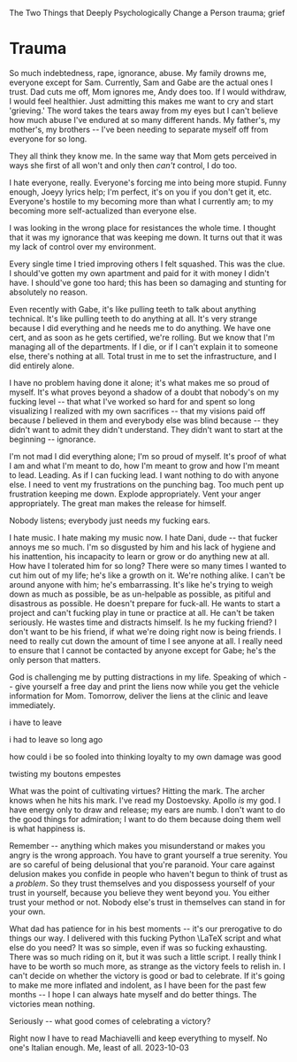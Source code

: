 The Two Things that Deeply Psychologically Change a Person
trauma; grief

# Trauma
So much indebtedness, rape, ignorance, abuse. My family drowns me, everyone except for Sam. Currently, Sam and Gabe are the actual ones I trust. Dad cuts me off, Mom ignores me, Andy does too. If I would withdraw, I would feel healthier. Just admitting this makes me want to cry and start 'grieving.' The word takes the tears away from my eyes but I can't believe how much abuse I've endured at so many different hands. My father's, my mother's, my brothers -- I've been needing to separate myself off from everyone for so long. 

They all think they know me. In the same way that Mom gets perceived in ways she first of all won't and only then *can't* control, I do too.

I hate everyone, really. Everyone's forcing me into being more stupid. Funny enough, Joeyy lyrics help; I'm perfect, it's on you if you don't get it, etc. Everyone's hostile to my becoming more than what I currently am; to my becoming more self-actualized than everyone else.

I was looking in the wrong place for resistances the whole time. I thought that it was my ignorance that was keeping me down. It turns out that it was my lack of control over my environment.

Every single time I tried improving others I felt squashed. This was the clue. I should've gotten my own apartment and paid for it with money I didn't have. I should've gone too hard; this has been so damaging and stunting for absolutely no reason.

Even recently with Gabe, it's like pulling teeth to talk about anything technical. It's like pulling teeth to do anything at all. It's very strange because I did everything and he needs me to do anything. We have one cert, and as soon as he gets certified, we're rolling. But we know that I'm managing all of the departments. If I die, or if I can't explain it to someone else, there's nothing at all. Total trust in me to set the infrastructure, and I did entirely alone.

I have no problem having done it alone; it's what makes me so proud of myself. It's what proves beyond a shadow of a doubt that nobody's on my fucking level -- that what I've worked so hard for and spent so long visualizing I realized with my own sacrifices -- that my visions paid off because *I* believed in them and everybody else was blind because -- they didn't want to admit they didn't understand. They didn't want to start at the beginning -- ignorance.

I'm not mad I did everything alone; I'm so proud of myself. It's proof of what I am and what I'm meant to do, how I'm meant to grow and how I'm meant to lead. Leading. As if I can fucking lead. I want nothing to do with anyone else. I need to vent my frustrations on the punching bag. Too much pent up frustration keeping me down. Explode appropriately. Vent your anger appropriately. The great man makes the release for himself.

Nobody listens; everybody just needs my fucking ears.

I hate music. I hate making my music now. I hate Dani, dude -- that fucker annoys me so much. I'm so disgusted by him and his lack of hygiene and his inattention, his incapacity to learn or grow or do anything new at all. How have I tolerated him for so long? There were so many times I wanted to cut him out of my life; he's like a growth on it. We're nothing alike. I can't be around anyone with him; he's embarrassing. It's like he's trying to weigh down as much as possible, be as un-helpable as possible, as pitiful and disastrous as possible. He doesn't prepare for fuck-all. He wants to start a project and can't fucking play in tune or practice at all. He can't be taken seriously. He wastes time and distracts himself. Is he my fucking friend? I don't want to be his friend, if what we're doing right now is being friends. I need to really cut down the amount of time I see anyone at all. I really need to ensure that I cannot be contacted by anyone except for Gabe; he's the only person that matters.

God is challenging me by putting distractions in my life. Speaking of which -- give yourself a free day and print the liens now while you get the vehicle information for Mom. Tomorrow, deliver the liens at the clinic and leave immediately.

i have to leave

i had to leave so long ago

how could i be so fooled into thinking loyalty to my own damage was good

twisting my boutons empestes

What was the point of cultivating virtues? Hitting the mark. The archer knows when he hits his mark. I've read my Dostoevsky. Apollo *is* my god. I have energy only to draw and release; my ears are numb. I don't want to do the good things for admiration; I want to do them because doing them well is what happiness is.

Remember -- anything which makes you misunderstand or makes you angry is the wrong approach. You have to grant yourself a true serenity. You are so careful of being delusional that you're paranoid. Your care against delusion makes you confide in people who haven't begun to think of trust as a *problem*. So they trust themselves and you dispossess yourself of your trust in yourself, because you believe they went beyond you. You either trust your method or not. Nobody else's trust in themselves can stand in for your own.

What dad has patience for in his best moments -- it's our prerogative to do things our way. I delivered with this fucking Python \LaTeX script and what else do you need? It was so simple, even if was so fucking exhausting. There was so much riding on it, but it was such a little script. I really think I have to be worth so much more, as strange as the victory feels to relish in. I can't decide on whether the victory is good or bad to celebrate. If it's going to make me more inflated and indolent, as I have been for the past few months -- I hope I can always hate myself and do better things. The victories mean nothing.

Seriously -- what good comes of celebrating a victory?

Right now I have to read Machiavelli and keep everything to myself. No one's Italian enough. Me, least of all.
2023-10-03
